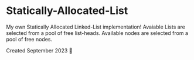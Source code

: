 # Statically-Allocated-List

My own Statically Allocated Linked-List implementation!
Avaiable Lists are selected from a pool of free list-heads. Available nodes are selected from a pool of free nodes.

Created September 2023 🌟
